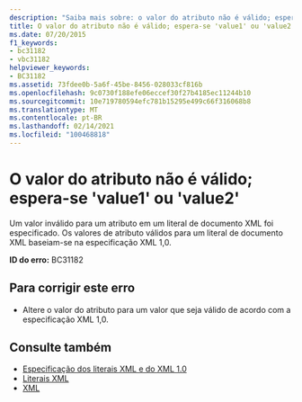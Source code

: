 ```yaml
---
description: "Saiba mais sobre: o valor do atributo não é válido; esperando ' value1 ' ou ' value2 '"
title: O valor do atributo não é válido; espera-se 'value1' ou 'value2'
ms.date: 07/20/2015
f1_keywords:
- bc31182
- vbc31182
helpviewer_keywords:
- BC31182
ms.assetid: 73fdee0b-5a6f-45be-8456-028033cf816b
ms.openlocfilehash: 9c0730f188efe06eccef30f27b4185ec11244b10
ms.sourcegitcommit: 10e719780594efc781b15295e499c66f316068b8
ms.translationtype: MT
ms.contentlocale: pt-BR
ms.lasthandoff: 02/14/2021
ms.locfileid: "100468818"
---
```

# <a name="attribute-value-is-not-valid-expecting-value1-or-value2"></a>O valor do atributo não é válido; espera-se 'value1' ou 'value2'

Um valor inválido para um atributo em um literal de documento XML foi especificado. Os valores de atributo válidos para um literal de documento XML baseiam-se na especificação XML 1,0.  
  
 **ID do erro:** BC31182  
  
## <a name="to-correct-this-error"></a>Para corrigir este erro  
  
- Altere o valor do atributo para um valor que seja válido de acordo com a especificação XML 1,0.  
  
## <a name="see-also"></a>Consulte também

- [Especificação dos literais XML e do XML 1.0](../programming-guide/language-features/xml/xml-literals-and-the-xml-1-0-specification.md)
- [Literais XML](../language-reference/xml-literals/index.md)
- [XML](../programming-guide/language-features/xml/index.md)

